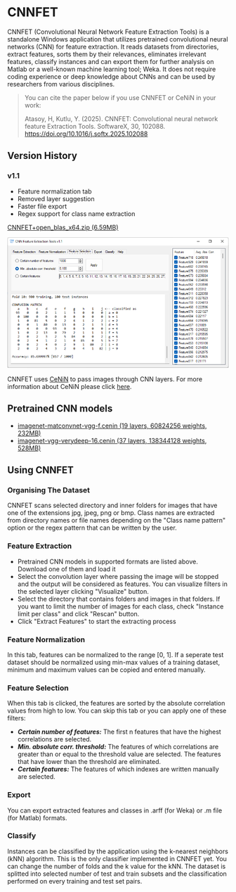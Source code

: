# CNNFET
CNNFET (Convolutional Neural Network Feature Extraction Tools) is a standalone Windows application that utilizes pretrained convolutional neural networks (CNN) for feature extraction. It reads datasets from directories, extract features, sorts them by their relevances, eliminates irrelevant features, classify instances and can export them for further analysis on Matlab or a well-known machine learning tool; Weka. It does not require coding experience or deep knowledge about CNNs and can be used by researchers from various disciplines.

> You can cite the paper below if you use CNNFET or CeNiN in your work:
> 
> Atasoy, H, Kutlu, Y. (2025). CNNFET: Convolutional neural network feature Extraction Tools. SoftwareX, 30, 102088. https://doi.org/10.1016/j.softx.2025.102088

## Version History
### v1.1
- Feature normalization tab
- Removed layer suggestion
- Faster file export
- Regex support for class name extraction

[CNNFET+open_blas_x64.zip (6.59MB)](CNNFET+open_blas_x64.zip)

![CNNFET main form](cnnfet_main_form.png)

CNNFET uses [CeNiN](https://github.com/atasoyhus/CeNiN) to pass images through CNN layers. For more information about CeNiN please click [here](https://github.com/atasoyhus/CeNiN).

## Pretrained CNN models
- [imagenet-matconvnet-vgg-f.cenin (19 layers, 60824256  weights, 232MB)](https://drive.google.com/file/d/12Z0zkcLFMAvReBYomj1thrU-Aj1EJYKZ/view?usp=sharing)
- [imagenet-vgg-verydeep-16.cenin (37 layers, 138344128 weights, 528MB)](https://drive.google.com/file/d/1t3Z3v1D625fByha19avQpNEiJm1AI-fD/view?usp=sharing)

## Using CNNFET
### Organising The Dataset
CNNFET scans selected directory and inner folders for images that have one of the extensions jpg, jpeg, png or bmp. Class names are extracted from directory names or file names depending on the "Class name pattern" option or the regex pattern that can be written by the user.

### Feature Extraction
- Pretrained CNN models in supported formats are listed above. Download one of them and load it
- Select the convolution layer where passing the image will be stopped and the output will be considered as features. You can visualize filters in the selected layer clicking "Visualize" button.
- Select the directory that contains folders and images in that folders. If you want to limit the number of images for each class, check "Instance limit per class" and click "Rescan" button.
- Click "Extract Features" to start the extracting process

### Feature Normalization
In this tab, features can be normalized to the range [0, 1]. If a seperate test dataset should be normalized using min-max values of a training dataset, minimum and maximum values can be copied and entered manually.

### Feature Selection
When this tab is clicked, the features are sorted by the absolute correlation values from high to low. You can skip this tab or you can apply one of these filters:
- ***Certain number of features:*** The first n features that have the highest correlations are selected.
- ***Min. absolute corr. threshold:*** The features of which correlations are greater than or equal to the threshold value are selected. The features that have lower than the threshold are eliminated.
- ***Certain features:*** The features of which indexes are written manually are selected.

### Export
You can export extracted features and classes in .arff (for Weka) or .m file (for Matlab) formats.

### Classify
Instances can be classified by the application using the k-nearest neighbors (kNN) algorithm. This is the only classifier implemented in CNNFET yet. You can change the number of folds and the k value for the kNN. The dataset is splitted into selected number of test and train subsets and the classification performed on every training and test set pairs.
